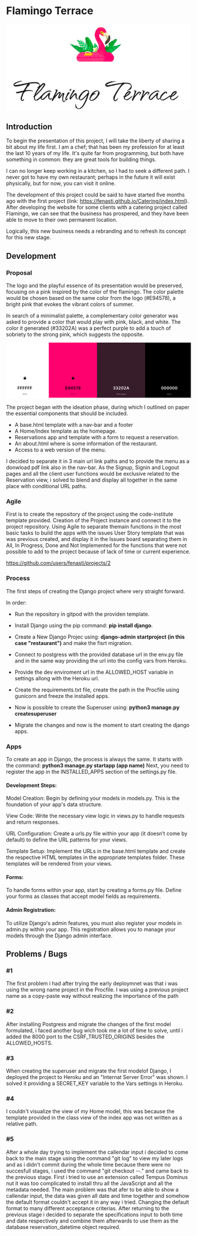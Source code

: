 # Flamingo Terrace

<img src="static/images/readme/logo.png">

## Introduction

To begin the presentation of this project, I will take the liberty of sharing a bit about my life first. I am a chef; that has been my profession for at least the last 10 years of my life. It's quite far from programming, but both have something in common: they are great tools for building things.

I can no longer keep working in a kitchen, so I had to seek a different path. I never got to have my own restaurant; perhaps in the future it will exist physically, but for now, you can visit it online.

The development of this project could be said to have started five months ago with the first project (link: https://fenasti.github.io/Catering/index.html). After developing the website for some clients with a catering project called Flamingo, we can see that the business has prospered, and they have been able to move to their own permanent location.

Logically, this new business needs a rebranding and to refresh its concept for this new stage.

## Development

### Proposal

The logo and the playful essence of its presentation would be preserved, focusing on a pink inspired by the color of the flamingo. The color palette would be chosen based on the same color from the logo (#E94578), a bright pink that evokes the vibrant colors of summer.

In search of a minimalist palette, a complementary color generator was asked to provide a color that would play with pink, black, and white. The color it generated (#33202A) was a perfect purple to add a touch of sobriety to the strong pink, which suggests the opposite.

<img src="static/images/readme/Colors.png">

The project began with the ideation phase, during which I outlined on paper the essential components that should be included.

- A base.html template with a nav-bar and a footer
- A Home/Index template as the homepage.
- Reservations app and template with a form to request a reservation.
- An about.html where is some information of the restaurant.
- Access to a web version of the menu.

I decided to separate it in 3 main url link paths and to provide the menu as a donwload pdf link also in the nav-bar.
As the Signup, Signin and Logout pages and all the client user functions would be exclusive related to the Reservation view, i solved to blend and display all together in the same place with conditional URL paths.

### Agile

First is to create the repository of the project using the code-institute template provided. Creation of the Project instance and connect it to the project repository. Using Agile to separate themain functions in the most basic tasks to build the apps with the issues User Story template that was was previous created, and display it in the Issues board separating them in All, In Progress, Done and Not Implemented for the functions that were not possible to add to the project because of lack of time or current experience.

https://github.com/users/fenasti/projects/2

### Process

The first steps of creating the Django project where very straight forward.

In order:
- Run the repository in gitpod with the providen template.

- Install Django using the pip command: **pip install django**.

- Create a New Django Projec using: **django-admin startproject (in this case "restaurant")** and make the fisrt migration.

- Connect to postgress with the provided database url in the env.py file and in the same way providing the url into the config vars from Heroku.

- Provide the dev enviroment url in the ALLOWED_HOST variable in settings allong with the Heroku url.

- Create the requirements.txt file, create the path in the Procfile using gunicorn and freeze the installed apps.

- Now is possible to create the Superuser using: **python3 manage.py createsuperuser**

- Migrate the changes and now is the moment to start creating the django apps.

### Apps

To create an app in Django, the process is always the same. It starts with the command:
**python3 manage.py startapp (app name)**
Next, you need to register the app in the INSTALLED_APPS section of the settings.py file.

#### Development Steps:
Model Creation: Begin by defining your models in models.py. This is the foundation of your app's data structure.

View Code: Write the necessary view logic in views.py to handle requests and return responses.

URL Configuration: Create a urls.py file within your app (it doesn’t come by default) to define the URL patterns for your views.

Template Setup: Implement the URLs in the base.html template and create the respective HTML templates in the appropriate templates folder. These templates will be rendered from your views.

#### Forms:
To handle forms within your app, start by creating a forms.py file. Define your forms as classes that accept model fields as requirements.

#### Admin Registration:
To utilize Django's admin features, you must also register your models in admin.py within your app. This registration allows you to manage your models through the Django admin interface.
















## Problems / Bugs

### #1
The first problem i had after trying the early deploymnet was that i was using the wrong name project in the Procfile. I was using a previous project name as a copy-paste way without realizing the importance of the path

### #2
After installing Postgress and migrate the changes of the first model formulated, i faced another bug wich took me a lot of time to solve, until i added the 8000 port to the CSRF_TRUSTED_ORIGINS besides the ALLOWED_HOSTS.

### #3
When creating the superuser and migrate the first modelof Django, I deployed the project to Heroku and an "Internat Server Error" was shown. I solved it providing a SECRET_KEY variable to the Vars settings in Heroku.

### #4
I couldn't visualize the view of my Home model, this was because the template provided in the class view of the index app was not written as a relative path.

### #5
After a whole day trying to implement the callendar input i decided to come back to the main stage using the command "git log" to view my later logs and as i didn't commit during the whole time because there were no succesfull stages, i used the command "git checkout --." and came back to the previous stage.
First i tried to use an extension called Tempus Dominus nut it was too complicated to install thru all the JavaScript and all the metadata needed. The main problem was that afer to be able to show a callendar input, the data was given all date and time together and somehow the default format couldn't accept it in any way i tried. Changing the default format to many different acceptance criterias.
After returning to the previous stage i decided to separate the specifications input to both time and date respectively and combine them afterwards to use them as the database reservation_datetime object required.




